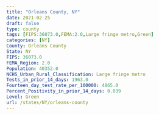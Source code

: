 ```yaml
---
title: "Orleans County, NY"
date: 2021-02-25
draft: false
type: county
tags: [FIPS:36073.0,FEMA:2.0,Large fringe metro,Green]
categories: [NY]
County: Orleans County
State: NY
FIPS: 36073.0
FEMA_Region: 2.0
Population: 40352.0
NCHS_Urban_Rural_Classification: Large fringe metro
Tests_in_prior_14_days: 1963.0
Fourteen_day_test_rate_per_100000: 4865.0
Percent_Positivity_in_prior_14_days: 0.039
Level: Green
url: /states/NY/orleans-county
---
```



